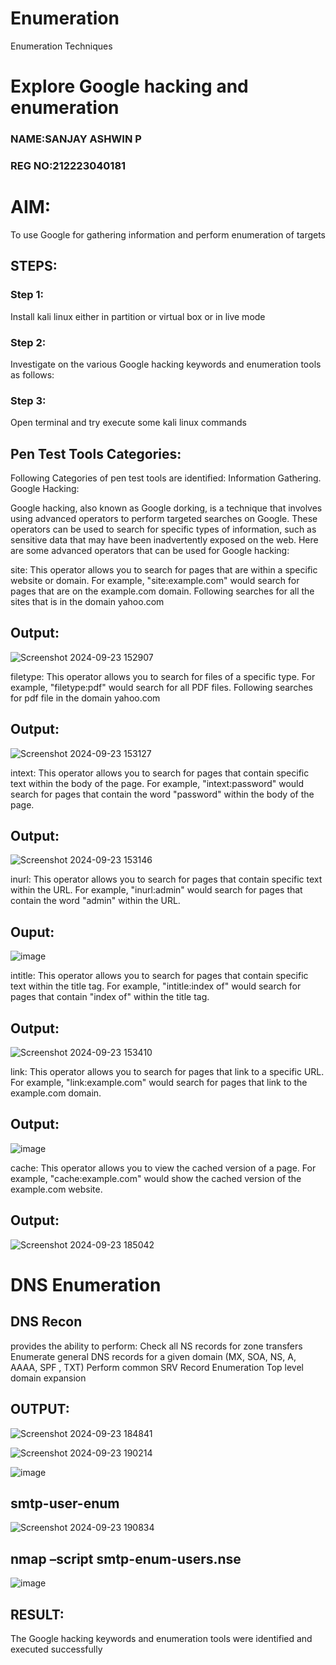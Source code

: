 # Enumeration
Enumeration Techniques

# Explore Google hacking and enumeration 

### NAME:SANJAY ASHWIN P
### REG NO:212223040181

# AIM:

To use Google for gathering information and perform enumeration of targets

## STEPS:

### Step 1:

Install kali linux either in partition or virtual box or in live mode

### Step 2:

Investigate on the various Google hacking keywords and enumeration tools as follows:


### Step 3:
Open terminal and try execute some kali linux commands

## Pen Test Tools Categories:  

Following Categories of pen test tools are identified:
Information Gathering.
Google Hacking:

Google hacking, also known as Google dorking, is a technique that involves using advanced operators to perform targeted searches on Google. These operators can be used to search for specific types of information, such as sensitive data that may have been inadvertently exposed on the web. Here are some advanced operators that can be used for Google hacking:

site: This operator allows you to search for pages that are within a specific website or domain. For example, "site:example.com" would search for pages that are on the example.com domain.
Following searches for all the sites that is in the domain yahoo.com
## Output:
![Screenshot 2024-09-23 152907](https://github.com/user-attachments/assets/7fa9c98e-d3c2-4f2d-9e51-1f02c3319433)



filetype: This operator allows you to search for files of a specific type. For example, "filetype:pdf" would search for all PDF files.
Following searches for pdf file in the domain yahoo.com
## Output:
![Screenshot 2024-09-23 153127](https://github.com/user-attachments/assets/be3f2fd7-e341-48bb-9839-8aa2630374bc)




intext: This operator allows you to search for pages that contain specific text within the body of the page. For example, "intext:password" would search for pages that contain the word "password" within the body of the page.
## Output:
![Screenshot 2024-09-23 153146](https://github.com/user-attachments/assets/df63c3c5-0338-466c-ab80-7f07691c33f6)



inurl: This operator allows you to search for pages that contain specific text within the URL. For example, "inurl:admin" would search for pages that contain the word "admin" within the URL.
## Ouput:
![image](https://github.com/user-attachments/assets/397a287f-268f-41ce-b7a7-4f8532bb30eb)


intitle: This operator allows you to search for pages that contain specific text within the title tag. For example, "intitle:index of" would search for pages that contain "index of" within the title tag.
## Output:
![Screenshot 2024-09-23 153410](https://github.com/user-attachments/assets/0d1b8d7f-134e-455f-9b6c-07a5b5656f9b)

link: This operator allows you to search for pages that link to a specific URL. For example, "link:example.com" would search for pages that link to the example.com domain.
## Output:
![image](https://github.com/user-attachments/assets/c1aed59e-86f4-44e1-b528-216bcf1ba0d3)



cache: This operator allows you to view the cached version of a page. For example, "cache:example.com" would show the cached version of the example.com website.
## Output:
![Screenshot 2024-09-23 185042](https://github.com/user-attachments/assets/d16cb616-3c81-43b3-bb2b-d40fcbb821df)

# DNS Enumeration


## DNS Recon
provides the ability to perform:
Check all NS records for zone transfers
Enumerate general DNS records for a given domain (MX, SOA, NS, A, AAAA, SPF , TXT)
Perform common SRV Record Enumeration
Top level domain expansion
## OUTPUT:
![Screenshot 2024-09-23 184841](https://github.com/user-attachments/assets/c5bfba03-4e86-4a62-8502-c2e001e23d60)

![Screenshot 2024-09-23 190214](https://github.com/user-attachments/assets/29113bd6-d9e9-42ce-a9eb-f7195c3d972c)


![image](https://github.com/user-attachments/assets/6760b380-21c5-43cc-afd4-f98fb060acb4)










## smtp-user-enum


![Screenshot 2024-09-23 190834](https://github.com/user-attachments/assets/4c638858-b0f7-48a4-8b3d-172e8d8d048e)



## nmap –script smtp-enum-users.nse <hostname>
![image](https://github.com/user-attachments/assets/e2e9c5f6-1486-4bb7-aee7-c186f8ed140f)


  

## RESULT:
The Google hacking keywords and enumeration tools were identified and executed successfully

